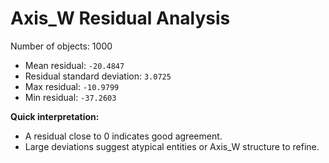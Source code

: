 # Axis_W Residual Analysis

Number of objects: 1000

- Mean residual: `-20.4847`
- Residual standard deviation: `3.0725`
- Max residual: `-10.9799`
- Min residual: `-37.2603`

**Quick interpretation:**
- A residual close to 0 indicates good agreement.
- Large deviations suggest atypical entities or Axis_W structure to refine.
